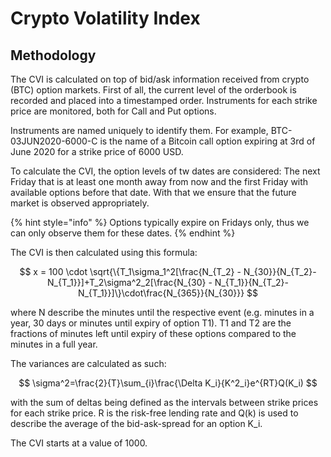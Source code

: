 # Crypto Volatility Index

## Methodology

The CVI is calculated on top of bid/ask information received from crypto \(BTC\) option markets. First of all, the current level of the orderbook is recorded and placed into a timestamped order. Instruments for each strike price are monitored, both for Call and Put options.

Instruments are named uniquely to identify them. For example, BTC-03JUN2020-6000-C is the name of a Bitcoin call option expiring at 3rd of June 2020 for a strike price of 6000 USD.

To calculate the CVI, the option levels of tw dates are considered: The next Friday that is at least one month away from now and the first Friday with available options before that date. With that we ensure that the future market is observed appropriately.

{% hint style="info" %}
Options typically expire on Fridays only, thus we can only observe them for these dates.
{% endhint %}

The CVI is then calculated using this formula:

$$
x = 100 \cdot \sqrt{\{T_1\sigma_1^2[\frac{N_{T_2} - N_{30}}{N_{T_2}-N_{T_1}}]+T_2\sigma^2_2[\frac{N_{30} - N_{T_1}}{N_{T_2}-N_{T_1}}]\}\cdot\frac{N_{365}}{N_{30}}}
$$

where N describe the minutes until the respective event \(e.g. minutes in a year, 30 days or minutes until expiry of option T1\). T1 and T2 are the fractions of minutes left until expiry of these options compared to the minutes in a full year.

The variances are calculated as such:

$$
\sigma^2=\frac{2}{T}\sum_{i}\frac{\Delta K_i}{K^2_i}e^{RT}Q(K_i)
$$

with the sum of deltas being defined as the intervals between strike prices for each strike price. R is the risk-free lending rate and Q\(k\) is used to describe the average of the bid-ask-spread for an option K\_i.

The CVI starts at a value of 1000.

